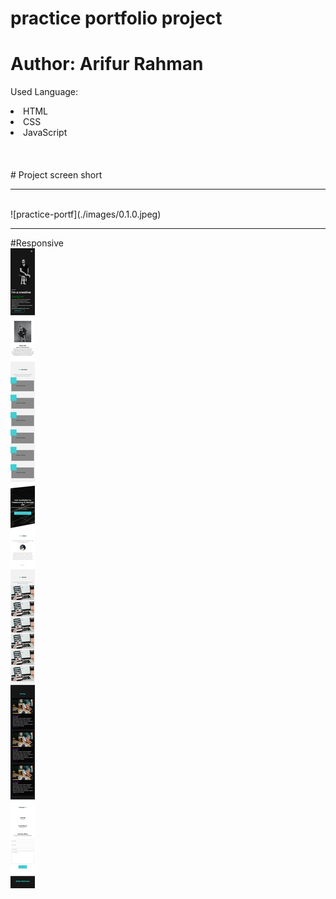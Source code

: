 # practice portfolio project
# Author: Arifur Rahman


Used Language:
<li>HTML</li>
<li>CSS</li>
<li>JavaScript</li>



<br>
<br>
<br>
# Project screen short
<br>
<hr>
<br>
![practice-portf](./images/0.1.0.jpeg)
<br>
<hr>

#Responsive
<br>
![practice-portf](./images/final-responsive.jpeg)
